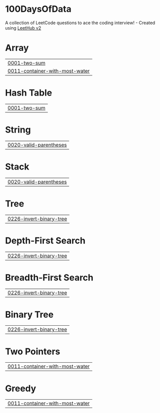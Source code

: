 # 100DaysOfData
A collection of LeetCode questions to ace the coding interview! - Created using [LeetHub v2](https://github.com/arunbhardwaj/LeetHub-2.0)


# Array
|  |
| ------- |
| [0001-two-sum](https://github.com/last-faang/100DaysOfData/tree/master/0001-two-sum) |
| [0011-container-with-most-water](https://github.com/last-faang/100DaysOfData/tree/master/0011-container-with-most-water) |
# Hash Table
|  |
| ------- |
| [0001-two-sum](https://github.com/last-faang/100DaysOfData/tree/master/0001-two-sum) |
# String
|  |
| ------- |
| [0020-valid-parentheses](https://github.com/last-faang/100DaysOfData/tree/master/0020-valid-parentheses) |
# Stack
|  |
| ------- |
| [0020-valid-parentheses](https://github.com/last-faang/100DaysOfData/tree/master/0020-valid-parentheses) |
# Tree
|  |
| ------- |
| [0226-invert-binary-tree](https://github.com/last-faang/100DaysOfData/tree/master/0226-invert-binary-tree) |
# Depth-First Search
|  |
| ------- |
| [0226-invert-binary-tree](https://github.com/last-faang/100DaysOfData/tree/master/0226-invert-binary-tree) |
# Breadth-First Search
|  |
| ------- |
| [0226-invert-binary-tree](https://github.com/last-faang/100DaysOfData/tree/master/0226-invert-binary-tree) |
# Binary Tree
|  |
| ------- |
| [0226-invert-binary-tree](https://github.com/last-faang/100DaysOfData/tree/master/0226-invert-binary-tree) |
# Two Pointers
|  |
| ------- |
| [0011-container-with-most-water](https://github.com/last-faang/100DaysOfData/tree/master/0011-container-with-most-water) |
# Greedy
|  |
| ------- |
| [0011-container-with-most-water](https://github.com/last-faang/100DaysOfData/tree/master/0011-container-with-most-water) |